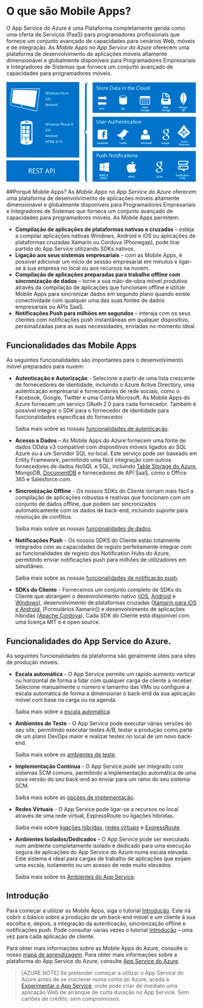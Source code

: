 <properties
    pageTitle="O que são Mobile Apps"
    description="Conheça as vantagens que o App Service traz para as suas Mobile Apps."
    services="app-service\mobile"
    documentationCenter=""
    authors="adrianhall"
    manager="dwrede"
    editor=""/>

<tags
    ms.service="app-service-mobile"
    ms.workload="na"
    ms.tgt_pltfrm="mobile-multiple"
    ms.devlang="na"
    ms.topic="hero-article"
    ms.date="05/03/2016"
    ms.author="krisagh"/>

# <a name="getting-started"> </a>O que são Mobile Apps?

O App Service do Azure é uma Plataforma completamente gerida como uma oferta de Serviços (PaaS) para programadores profissionais que fornece um conjunto avançado de capacidades para cenários Web, móveis e de integração. As *Mobile Apps* no *App Service do Azure* oferecem uma plataforma de desenvolvimento de aplicações móveis altamente dimensionável e globalmente disponíveis para Programadores Empresariais e Integradores de Sistemas que fornece um conjunto avançado de capacidades para programadores móveis.

![Mobile Apps](./media/app-service-mobile-value-prop/overview.png)

##Porquê Mobile Apps?
As *Mobile Apps* no *App Service do Azure* oferecem uma plataforma de desenvolvimento de aplicações móveis altamente dimensionável e globalmente disponíveis para Programadores Empresariais e Integradores de Sistemas que fornece um conjunto avançado de capacidades para programadores móveis. As Mobile Apps permitem:

- **Compilação de aplicações de plataformas nativas e cruzadas** – esteja a compilar aplicações nativas Windows, Android e iOS ou aplicações de plataformas cruzadas Xamarin ou Cordova (Phonegap), pode tirar partido do App Service utilizando SDKs nativos.
- **Ligação aos seus sistemas empresariais** – com as Mobile Apps, é possível adicionar um início de sessão empresarial em minutos e ligar-se à sua empresa no local ou aos recursos na nuvem.
- **Compilação de aplicações preparadas para trabalho offline com sincronização de dados** – torne a sua mão-de-obra móvel produtiva através da compilação de aplicações que funcionam offline e utilize Mobile Apps para sincronizar dados em segundo plano quando existe conectividade com qualquer uma das suas fontes de dados empresariais ou APIs SaaS.
- **Notificações Push para milhões em segundos** – interaja com os seus clientes com notificações push instantâneas em qualquer dispositivo, personalizadas para as suas necessidades, enviadas no momento ideal.

## Funcionalidades das Mobile Apps
As seguintes funcionalidades são importantes para o desenvolvimento móvel preparados para nuvem:

- **Autenticação e Autorização** - Selecione a partir de uma lista crescente de fornecedores de identidade, incluindo o Azure Active Directory, uma autenticação empresarial e fornecedores de rede sociais, como o Facebook, Google, Twitter e uma Conta Microsoft.  As Mobile Apps do Azure fornecem um serviço OAuth 2.0 para cada fornecedor.  Também é possível integrar o SDK para o fornecedor de identidade para funcionalidades específicas do fornecedor.

  Saiba mais sobre as nossas [funcionalidades de autenticação].

- **Acesso a Dados** – As Mobile Apps do Azure fornecem uma fonte de dados OData v3 compatível com dispositivos móveis ligados ao SQL Azure ou a um Servidor SQL no local.  Este serviço pode ser baseado em Entity Framework, permitindo uma fácil integração com outros fornecedores de dados NoSQL e SQL, incluindo [Table Storage do Azure], MongoDB, [DocumentDB] e fornecedores de API SaaS, como o Office 365 e Salesforce.com.
- **Sincronização Offline** - Os nossos SDKs do Cliente tornam mais fácil a compilação de aplicações robustas e reativas que funcionam com um conjunto de dados offline, que podem ser sincronizados automaticamente com os dados de back-end, incluindo suporte para resolução de conflitos.

  Saiba mais sobre as nossas [funcionalidades de dados].

- **Notificações Push** - Os nossos SDKS do Cliente estão totalmente integrados com as capacidades de registo perfeitamente integrar com as funcionalidades de registo dos Notification Hubs do Azure, permitindo enviar notificações push para milhões de utilizadores em simultâneo.

  Saiba mais sobre as nossas [funcionalidades de notificação push].

- **SDKs do Cliente** - Fornecemos um conjunto completo de SDKs do Cliente que abrangem o desenvolvimento nativo ([iOS], [Android] e [Windows]), desenvolvimento de plataformas cruzadas ([Xamarin para iOS e Android], [Formulários Xamarin]) e desenvolvimento de aplicações híbridas ([Apache Cordova]).  Cada SDK do Cliente está disponível com uma licença MIT e é open source.

## Funcionalidades do App Service do Azure.
As seguintes funcionalidades da plataforma são geralmente úteis para sites de produção móveis.

- **Escala automática** - O App Service permite um rápido aumento vertical ou horizontal de forma a lidar com qualquer carga de cliente a receber. Selecione manualmente o número e tamanho das VMs ou configure a escala automática de forma a dimensionar o back-end da sua aplicação móvel com base na carga ou na agenda.

  Saiba mais sobre a [escala automática].

- **Ambientes de Teste** - O App Service pode executar várias versões do seu site, permitindo executar testes A/B, testar a produção como parte de um plano DevOps maior e realizar testes no local de um novo back-end.

  Saiba mais sobre os [ambientes de teste].

- **Implementação Contínua** - O App Service pode ser integrado com sistemas SCM comuns, permitindo a implementação automática de uma nova versão do seu back-end ao enviar para um ramo do seu sistema SCM.

  Saiba mais sobre as [opções de implementação].

- **Redes Virtuais** - O App Service pode ligar-se a recursos no local através de uma rede virtual, ExpressRoute ou ligações híbridas.

  Saiba mais sobre [ligações híbridas], [redes virtuais] e [ExpressRoute].

- **Ambientes Isolados/Dedicados** – O App Service pode ser executado num ambiente completamente isolado e dedicado para uma execução segura de aplicações do App Service do Azure numa escala elevada.  Este sistema é ideal para cargas de trabalho de aplicações que exijam uma escala, isolamento ou um acesso de rede muito elevados.

  Saiba mais sobre os [Ambientes do App Service].

## Introdução ##
Para começar a utilizar as Mobile Apps, siga o tutorial [Introdução].  Este irá cobrir o básico sobre a produção de um back-end móvel e um cliente à sua escolha e, depois, a integração da autenticação, sincronização offline e notificações push.  Pode consultar várias vezes o tutorial [Introdução] – uma vez para cada aplicação de cliente.

Para obter mais informações sobre as Mobile Apps do Azure, consulte o nosso [mapa de aprendizagem].
Para obter mais informações sobre a plataforma do App Service do Azure, consulte [App Service do Azure].

>[AZURE.NOTE] Se pretender começar a utilizar o App Service do Azure antes de se inscrever numa conta do Azure, aceda a [Experimentar o App Service](https://tryappservice.azure.com/?appServiceName=mobile), onde pode criar de imediato uma aplicação Web de arranque de curta duração no App Service. Sem cartões de crédito; sem compromissos.

<!-- URLs. -->
[Migre o seu Serviço Móvel para o App Service]: app-service-mobile-migrating-from-mobile-services.md
[App Service do Azure]: ../app-service/app-service-value-prop-what-is.md
[Introdução]: app-service-mobile-ios-get-started.md
[Table Storage do Azure]: ../storage/storage-getting-started-guide.md
[DocumentDB]: ../documentdb/documentdb-get-started.md
[funcionalidades de autenticação]: ./app-service-mobile-auth.md
[funcionalidades de dados]: ./app-service-mobile-offline-data-sync.md
[funcionalidades de notificação push]: ../notification-hubs/notification-hubs-overview.md
[iOS]: ./app-service-mobile-ios-how-to-use-client-library.md
[Android]: ./app-service-mobile-android-how-to-use-client-library.md
[Windows]: ./app-service-mobile-dotnet-how-to-use-client-library.md
[Xamarin para iOS e Android]: ./app-service-mobile-dotnet-how-to-use-client-library.md
[Formulários de Xamarin]: ./app-service-mobile-xamarin-forms-get-started.md
[Apache Cordova]: ./app-service-mobile-cordova-how-to-use-client-library.md
[escala automática]: ../app-service-web/web-sites-scale.md
[ambientes de teste]: ../app-service-web/web-sites-staged-publishing.md
[opções de implementação]: ../app-service-web/web-sites-deploy.md
[ligações híbridas]: ../app-service-web/web-sites-hybrid-connection-get-started.md
[redes virtuais]: ../app-service-web/web-sites-integrate-with-vnet.md
[ExpressRoute]: ../app-service/app-service-app-service-environment-network-configuration-expressroute.md
[Ambientes do App Service]: ../app-service-web/app-service-app-service-environment-intro.md
[mapa de aprendizagem]: https://azure.microsoft.com/en-us/documentation/learning-paths/appservice-mobileapps/



<!--HONumber=Jun16_HO2-->


